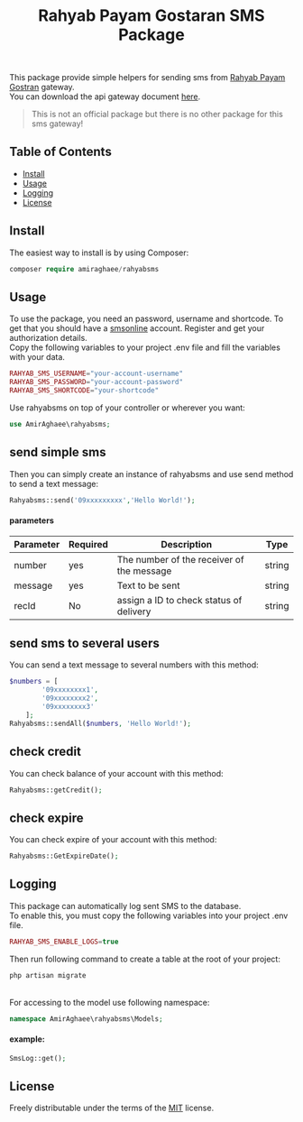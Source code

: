 <p align="center">
    <h1 align="center">Rahyab Payam Gostaran SMS Package</h1>
    <br>
</p>

This package provide simple helpers for sending sms from [Rahyab Payam Gostran](http://rahyabcp.ir/) gateway.
<br>
You can download the api gateway document [here](https://smsonline.ir/files/WebService-Send.pdf).

> This is not an official package but there is no other package for this sms gateway!


<!-- TABLE OF CONTENTS -->    
## Table of Contents    
* [Install](#Install)  
* [Usage](#Usage)
* [Logging](#Logging)
* [License](#License)


## Install    
 The easiest way to install is by using Composer:
  
```php
composer require amiraghaee/rahyabsms
```

## Usage
To use the package, you need an password, username and shortcode.
To get that you should have a [smsonline](https://smsonline.ir/) account.
Register and get your authorization details.
<br>
Copy the following variables to your project .env file and fill the variables with your data.
```php
RAHYAB_SMS_USERNAME="your-account-username"
RAHYAB_SMS_PASSWORD="your-account-password"
RAHYAB_SMS_SHORTCODE="your-shortcode"
```

Use rahyabsms on top of your controller or wherever you want:
 ```php
 use AmirAghaee\rahyabsms;
 ```

## send simple sms
Then you can simply create an instance of rahyabsms and use send method to send a text message:
```php
Rahyabsms::send('09xxxxxxxxx','Hello World!');
```
#### parameters
 | Parameter | Required | Description | Type |
 | --- | --- | --- | --- |
 | number | yes | The number of the receiver of the message | string |
 | message | yes | Text to be sent | string |
 | recId | No | assign a ID to check status of delivery | string |

## send sms to several users
You can send a text message to several numbers with this method:
```php
$numbers = [
        '09xxxxxxxx1',
        '09xxxxxxxx2',
        '09xxxxxxxx3'
    ];
Rahyabsms::sendAll($numbers, 'Hello World!');
```

## check credit
You can check balance of your account with this method:
```php
Rahyabsms::getCredit();
```

## check expire
You can check expire of your account with this method:
```php
Rahyabsms::GetExpireDate();
```

## Logging
This package can automatically log sent SMS to the database.
<br>
To enable this, you must copy the following variables into your project .env file.
```php
RAHYAB_SMS_ENABLE_LOGS=true
```
Then run following command to create a table at the root of your project:
```php
php artisan migrate
```
<br>
For accessing to the model use following namespace:

```php
namespace AmirAghaee\rahyabsms\Models;
```

#### example:


```php
SmsLog::get();
```

## License
Freely distributable under the terms of the [MIT](https://opensource.org/licenses/MIT) license.    

